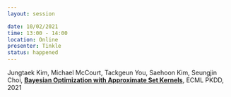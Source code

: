 ```yaml
---
layout: session

date: 10/02/2021
time: 13:00 - 14:00
location: Online
presenter: Tinkle
status: happened
---
```

Jungtaek Kim,
Michael McCourt,
Tackgeun You,
Saehoon Kim,
Seungjin Choi,
**[Bayesian Optimization with Approximate Set Kernels](
papers/0050-bo-with-approximate-set-kernels)**,
ECML PKDD,
2021
